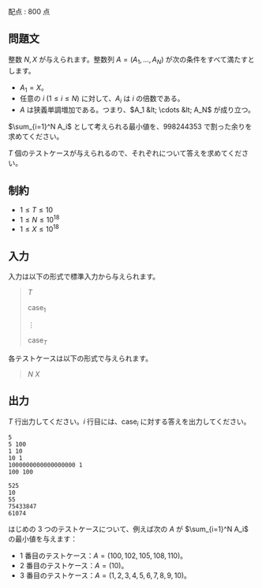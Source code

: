 配点 : $800$ 点

## 問題文

整数 $N, X$ が与えられます。整数列 $A = (A_1, \ldots, A_N)$ が次の条件をすべて満たすとします。

- $A_1 = X$。
- 任意の $i$ ($1\leq i\leq N$) に対して、$A_i$ は $i$ の倍数である。
- $A$ は狭義単調増加である。つまり、$A_1 &lt; \cdots &lt; A_N$ が成り立つ。

$\sum_{i=1}^N A_i$ として考えられる最小値を、$998244353$ で割った余りを求めてください。

$T$ 個のテストケースが与えられるので、それぞれについて答えを求めてください。

## 制約

- $1\leq T\leq 10$
- $1\leq N \leq 10^{18}$
- $1\leq X \leq 10^{18}$

## 入力

入力は以下の形式で標準入力から与えられます。

> $T$
> 
> $\text{case}_1$
> 
> $\vdots$
> 
> $\text{case}_T$

各テストケースは以下の形式で与えられます。

> $N$ $X$

## 出力

$T$ 行出力してください。$i$ 行目には、$\text{case}_i$ に対する答えを出力してください。

```input1
5
5 100
1 10
10 1
1000000000000000000 1
100 100
```

```output1
525
10
55
75433847
61074
```

はじめの $3$ つのテストケースについて、例えば次の $A$ が $\sum_{i=1}^N A_i$ の最小値を与えます：

- $1$ 番目のテストケース：$A = (100, 102, 105, 108, 110)$。
- $2$ 番目のテストケース：$A = (10)$。
- $3$ 番目のテストケース：$A = (1, 2, 3, 4, 5, 6, 7, 8, 9, 10)$。